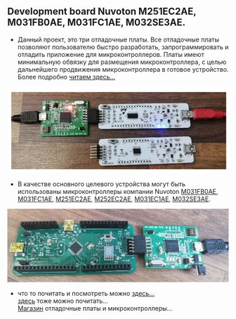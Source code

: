 
## Development board Nuvoton M251EC2AE,  M031FB0AE, M031FC1AE, M032SE3AE.  
* Данный проект, это три  отладочные платы. Все отладочные платы позволяют пользователю быстро разработать, запрограммировать и отладить приложение для микроконтроллеров. Платы имеют минимальную обвязку для размещения микроконтроллера, с целью дальнейшего продвижения микроконтроллера в готовое устройство. Более подробно [читаем здесь...](https://vk.com/@50650245-development-board-m251ec2ae)  

![alt-текст](https://github.com/PivnevNikolay/Nuvoton-Development-Tool/blob/master/photos/004.jpg "Development board Nuvoton")   

* В качестве основного целевого устройства могут быть использованы микроконтроллеры компании Nuvoton [M031FB0AE](https://direct.nuvoton.com/en/m031fb0ae), [M031FC1AE](https://direct.nuvoton.com/en/m031fc1ae), [M251EC2AE](https://direct.nuvoton.com/en/m251ec2ae), [M252EC2AE](https://direct.nuvoton.com/en/m252ec2ae), [M031EC1AE](https://direct.nuvoton.com/en/m031ec1ae), [M032SE3AE](https://direct.nuvoton.com/en/m032se3ae).  

![alt-текст](https://github.com/PivnevNikolay/Nuvoton-Development-Tool/blob/master/photos/010.jpg "Development board Nuvoton")  

* что то почитать и посмотреть можно [здесь...](http://www.mymcu.ru/support/otladochnaya-plata-numaker-pfm-m487.html)  
[здесь](https://ic-contract.ru/forum/mikrokontrollery/5993-znakomstvo-s-nuvoton-m486-rabota-s-gpio-uart-i-vneshnimi-preryvaniyam.html) тоже можно почитать...    
[Магазин](https://direct.nuvoton.com/ru/) отладочные платы и микроконтроллеры...

  




